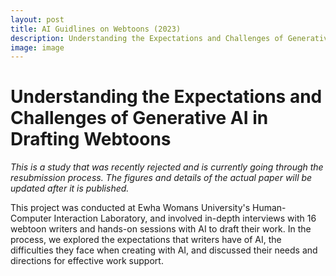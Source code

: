 ```yaml
---
layout: post
title: AI Guidlines on Webtoons (2023) 
description: Understanding the Expectations and Challenges of Generative AI in Drafting Webtoons
image: image
---
```



Understanding the Expectations and Challenges of Generative AI in Drafting Webtoons
============

*This is a study that was recently rejected and is currently going through the resubmission process. The figures and details of the actual paper will be updated after it is published.*

This project was conducted at Ewha Womans University's Human-Computer Interaction Laboratory, and involved in-depth interviews with 16 webtoon writers and hands-on sessions with AI to draft their work. 
In the process, we explored the expectations that writers have of AI, the difficulties they face when creating with AI, and discussed their needs and directions for effective work support. 
